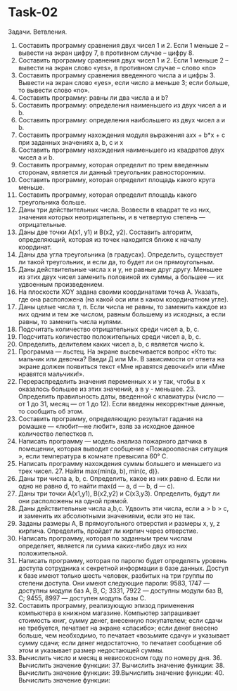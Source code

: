 # Task-02
Задачи. Ветвления.
1. Составить программу сравнения двух чисел 1 и 2. Если 1 меньше 2 – вывести на экран цифру 7, в противном случае – цифру 8.
2. Составить программу сравнения двух чисел 1 и 2. Если 1 меньше 2 – вывести на экран слово «yes», в противном случае – слово «no»
3. Составить программу сравнения введенного числа а и цифры 3. Вывести на экран слово «yes», если число а меньше 3; если больше, то вывести слово «no».
4. Составить программу: равны ли два числа а и b?
5. Составить программу: определения наименьшего из двух чисел а и b.
6. Составить программу: определения наибольшего из двух чисел а и b.
7. Составить программу нахождения модуля выражения a*x*x + b*x + c при заданных значениях a, b, c и х
8. Составить программу нахождения наименьшего из квадратов двух чисел а и b.
9. Составить программу, которая определит по трем введенным сторонам, является ли данный треугольник равносторонним.
10. Составить программу, которая определит площадь какого круга меньше.
11. Составить программу, которая определит площадь какого треугольника больше.
12. Даны три действительных числа. Возвести в квадрат те из них, значения которых неотрицательны, и в четвертую степень — отрицательные.
13. Даны две точки А(х1, у1) и В(х2, у2). Составить алгоритм, определяющий, которая из точек находится ближе к началу координат.
14. Даны два угла треугольника (в градусах). Определить, существует ли такой треугольник, и если да, то будет ли он прямоугольным.
15. Даны действительные числа х и у, не равные друг другу. Меньшее из этих двух чисел заменить половиной их суммы, а большее — их удвоенным произведением.
16. На плоскости ХОY задана своими координатами точка А. Указать, где она расположена (на какой оси или в каком координатном угле).
17. Даны целые числа т, п. Если числа не равны, то заменить каждое из них одним и тем же числом, равным большему из исходных, а если равны, то заменить числа нулями.
18. Подсчитать количество отрицательных среди чисел а, b, с.
19. Подсчитать количество положительных среди чисел а, b, с.
20. Определить, делителем каких чисел а, b, с является число k.
21. Программа — льстец. На экране высвечивается вопрос «Кто ты: мальчик или девочка? Введи Д или М». В зависимости от ответа на экране должен появиться текст «Мне нравятся девочки!» или «Мне нравятся мальчики!».
22. Перераспределить значения переменных х и у так, чтобы в х оказалось большее из этих значений, а в y - меньшее. 23. Определить правильность даты, введенной с клавиатуры (число — от 1 до 31, месяц — от 1 до 12). Если введены некорректные данные, то сообщить об этом.
24. Составить программу, определяющую результат гадания на ромашке — «любит—не любит», взяв за исходное данное количество лепестков п.
25. Написать программу — модель анализа пожарного датчика в помещении, которая выводит сообщение «Пожароопасная ситуация », если температура в комнате превысила 60° С.
26. Написать программу нахождения суммы большего и меньшего из трех чисел. 27. Найти max{min(a, b), min(c, d)}.
28. Даны три числа a, b, с. Определить, какое из них равно d. Если ни одно не равно d, то найти max(d — a, d — b, d — c).
29. Даны три точки А(х1,у1), В(х2,у2) и С(х3,у3). Определить, будут ли они расположены на одной прямой.
30. Даны действительные числа а,b,с. Удвоить эти числа, если а > b > с, и заменить их абсолютными значениями, если
это не так.
31. Заданы размеры А, В прямоугольного отверстия и размеры х, у, z кирпича. Определить, пройдет ли кирпич через отверстие.
32. Написать программу, которая по заданным трем числам определяет, является ли сумма каких-либо двух из них положительной.
33. Написать программу, которая по паролю будет определять уровень доступа сотрудника к секретной информации в базе данных. Доступ к базе имеют только шесть человек, разбитых на три группы по степени доступа. Они имеют следующие пароли: 9583, 1747 — доступны модули баз А, В, С; 3331, 7922 — доступны модули баз В, С; 9455, 8997 — доступен модуль базы С.
34. Составить программу, реализующую эпизод применения компьютера в книжном магазине. Компьютер запрашивает стоимость книг, сумму денег, внесенную покупателем; если сдачи не требуется, печатает на экране «спасибо»; если денег внесено больше, чем необходимо, то печатает «возьмите сдачу» и указывает сумму сдачи; если денег недостаточно, то печатает сообщение об этом и указывает размер недостающей суммы.
35. Вычислить число и месяц в невисокосном году по номеру дня. 36. Вычислить значение функции: 37. Вычислить значение функции: 38. Вычислить значение функции: 39.Вычислить значение функции: 40. Вычислить значение функции:
